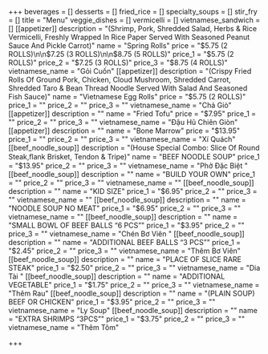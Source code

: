 +++
beverages = []
desserts = []
fried_rice = []
specialty_soups = []
stir_fry = []
title = "Menu"
veggie_dishes = []
vermicelli = []
vietnamese_sandwich = []
[[appetizer]]
description = "(Shrimp, Pork, Shredded Salad, Herbs & Rice Vermicelli, Freshly Wrapped In Rice Paper Served With Seasoned Peanut Sauce And Pickle Carrot)"
name = "Spring Rolls"
price = "$5.75 (2 ROLLS)\n\n$7.25 (3 ROLLS)\n\n$8.75 (5 ROLLS)"
price_1 = "$5.75 (2 ROLLS)"
price_2 = "$7.25 (3 ROLLS)"
price_3 = "$8.75 (4 ROLLS)"
vietnamese_name = "Gỏi Cuốn"
[[appetizer]]
description = "(Crispy Fried Rolls Of Ground Pork, Chicken, Cloud Mushroom, Shredded Carrot, Shredded Taro & Bean Thread Noodle Served With Salad And Seasoned Fish Sauce)"
name = "Vietnamese Egg Rolls"
price = "$5.75 (2 ROLLS)"
price_1 = ""
price_2 = ""
price_3 = ""
vietnamese_name = "Chả Giò"
[[appetizer]]
description = ""
name = "Fried Tofu"
price = "$7.95"
price_1 = ""
price_2 = ""
price_3 = ""
vietnamese_name = "Đậu Hũ Chiên Giòn"
[[appetizer]]
description = ""
name = "Bone Marrow"
price = "$13.95"
price_1 = ""
price_2 = ""
price_3 = ""
vietnamese_name = "Xí Quách"
[[beef_noodle_soup]]
description = "(House Special Combo: Slice Of Round Steak,ﬂank Brisket, Tendon & Tripe)"
name = "BEEF NOODLE SOUP"
price_1 = "$13.95"
price_2 = ""
price_3 = ""
vietnamese_name = "Phở Đặc Biệt "
[[beef_noodle_soup]]
description = ""
name = "BUILD YOUR OWN"
price_1 = ""
price_2 = ""
price_3 = ""
vietnamese_name = ""
[[beef_noodle_soup]]
description = ""
name = "KID SIZE"
price_1 = "$6.95"
price_2 = ""
price_3 = ""
vietnamese_name = ""
[[beef_noodle_soup]]
description = ""
name = "NOODLE SOUP NO MEAT"
price_1 = "$6.95"
price_2 = ""
price_3 = ""
vietnamese_name = ""
[[beef_noodle_soup]]
description = ""
name = "SMALL BOWL OF BEEF BALLS “6 PCS”"
price_1 = "$3.95"
price_2 = ""
price_3 = ""
vietnamese_name = "Chén Bơ Viên "
[[beef_noodle_soup]]
description = ""
name = "ADDITIONAL BEEF BALLS “3 PCS”"
price_1 = "$2.45"
price_2 = ""
price_3 = ""
vietnamese_name = "Thêm Bơ Viên"
[[beef_noodle_soup]]
description = ""
name = "PLACE OF SLICE RARE STEAK"
price_1 = "$2.50"
price_2 = ""
price_3 = ""
vietnamese_name = "Dia Tài "
[[beef_noodle_soup]]
description = ""
name = "ADDITIONAL VEGETABLE"
price_1 = "$1.75"
price_2 = ""
price_3 = ""
vietnamese_name = "Thêm Rau"
[[beef_noodle_soup]]
description = ""
name = "(PLAIN SOUP) BEEF OR CHICKEN"
price_1 = "$3.95"
price_2 = ""
price_3 = ""
vietnamese_name = "Ly Soup"
[[beef_noodle_soup]]
description = ""
name = "EXTRA SHRIMPS “3PCS”"
price_1 = "$3.75"
price_2 = ""
price_3 = ""
vietnamese_name = "Thêm Tôm"

+++
